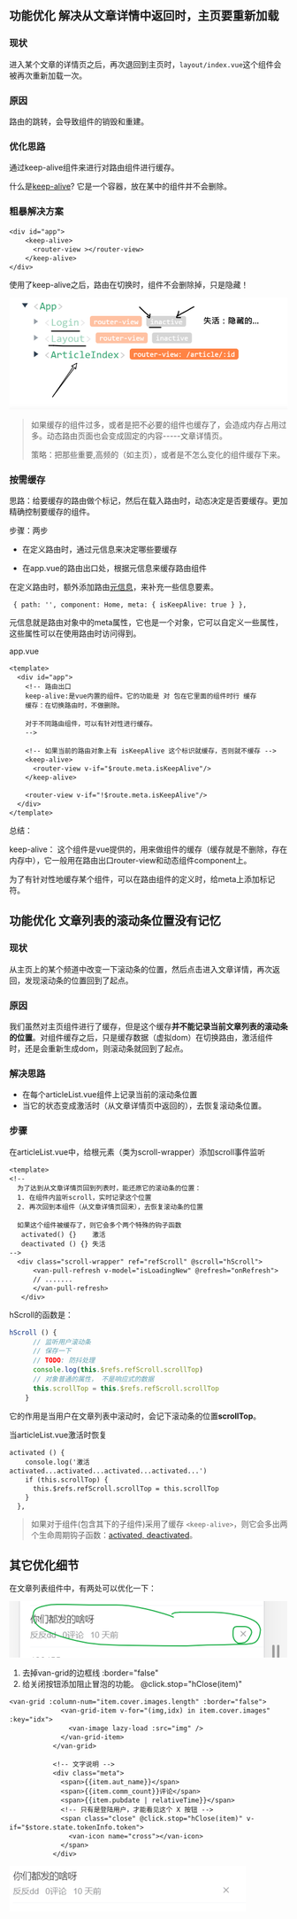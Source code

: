 ## 功能优化 解决从文章详情中返回时，主页要重新加载

### 现状

进入某个文章的详情页之后，再次退回到主页时，`layout/index.vue`这个组件会被再次重新加载一次。

### 原因

路由的跳转，会导致组件的销毁和重建。

### 优化思路

 通过keep-alive组件来进行对路由组件进行缓存。

什么是[keep-alive](https://cn.vuejs.org/v2/guide/components-dynamic-async.html#%E5%9C%A8%E5%8A%A8%E6%80%81%E7%BB%84%E4%BB%B6%E4%B8%8A%E4%BD%BF%E7%94%A8-keep-alive)? 它是一个容器，放在某中的组件并不会删除。



### 粗暴解决方案

```
<div id="app">
    <keep-alive>
      <router-view ></router-view>
    </keep-alive>
</div>
```

使用了keep-alive之后，路由在切换时，组件不会删除掉，只是隐藏！

![image-20200813095153337](asset/image-20200813095153337.png)

> 如果缓存的组件过多，或者是把不必要的组件也缓存了，会造成内存占用过多。动态路由页面也会变成固定的内容-----文章详情页。
>
> 
>
> 策略：把那些重要,高频的（如主页），或者是不怎么变化的组件缓存下来。



### 按需缓存

思路：给要缓存的路由做个标记，然后在载入路由时，动态决定是否要缓存。更加精确控制要缓存的组件。

步骤：两步

- 在定义路由时，通过元信息来决定哪些要缓存

- 在app.vue的路由出口处，根据元信息来缓存路由组件

  

在定义路由时，额外添加路由[元信息](https://router.vuejs.org/zh/guide/advanced/meta.html)，来补充一些信息要素。

```
 { path: '', component: Home, meta: { isKeepAlive: true } },
```

元信息就是路由对象中的meta属性，它也是一个对象，它可以自定义一些属性，这些属性可以在使用路由时访问得到。

app.vue

```
<template>
  <div id="app">
    <!-- 路由出口
    keep-alive:是vue内置的组件。它的功能是 对 包在它里面的组件时行 缓存
    缓存：在切换路由时，不做删除。

    对于不同路由组件，可以有针对性进行缓存。
    -->

    <!-- 如果当前的路由对象上有 isKeepAlive 这个标识就缓存，否则就不缓存 -->
    <keep-alive>
      <router-view v-if="$route.meta.isKeepAlive"/>
    </keep-alive>

    <router-view v-if="!$route.meta.isKeepAlive"/>
  </div>
</template>
```



总结：

keep-alive： 这个组件是vue提供的，用来做组件的缓存（缓存就是不删除，存在内存中），它一般用在路由出口router-view和动态组件component上。



为了有针对性地缓存某个组件，可以在路由组件的定义时，给meta上添加标记符。



## 功能优化 文章列表的滚动条位置没有记忆

### 现状

从主页上的某个频道中改变一下滚动条的位置，然后点击进入文章详情，再次返回，发现滚动条的位置回到了起点。

### 原因

我们虽然对主页组件进行了缓存，但是这个缓存**并不能记录当前文章列表的滚动条的位置**。对组件缓存之后，只是缓存数据（虚拟dom）在切换路由，激活组件时，还是会重新生成dom，则滚动条就回到了起点。

### 解决思路

- 在每个articleList.vue组件上记录当前的滚动条位置
- 当它的状态变成激活时（从文章详情页中返回的），去恢复滚动条位置。

### 步骤

在articleList.vue中，给根元素（类为scroll-wrapper）添加scroll事件监听

```
<template>
<!--
  为了达到从文章详情页回到列表时，能还原它的滚动条的位置：
  1. 在组件内监听scroll，实时记录这个位置
  2. 再次回到本组件（从文章详情页回来），去恢复滚动条的位置

  如果这个组件被缓存了，则它会多个两个特殊的钩子函数
   activated() {}    激活
   deactivated () {} 失活
-->
  <div class="scroll-wrapper" ref="refScroll" @scroll="hScroll">
      <van-pull-refresh v-model="isLoadingNew" @refresh="onRefresh">
      // .......
      </van-pull-refresh>
   </div>
```

hScroll的函数是：

```javascript
hScroll () {
      // 监听用户滚动条
      // 保存一下
      // TODO: 防抖处理
      console.log(this.$refs.refScroll.scrollTop)
      // 对象普通的属性， 不是响应式的数据
      this.scrollTop = this.$refs.refScroll.scrollTop
    }
```

它的作用是当用户在文章列表中滚动时，会记下滚动条的位置**scrollTop**。 



当articleList.vue激活时恢复

```
activated () {
    console.log('激活 activated...activated...activated...activated...')
    if (this.scrollTop) {
      this.$refs.refScroll.scrollTop = this.scrollTop
    }
  },
```



> 如果对于组件(包含其下的子组件)采用了缓存 `<keep-alive>`，则它会多出两个生命周期钩子函数：[activated, deactivated](https://cn.vuejs.org/v2/api/#activated)。



## 其它优化细节

在文章列表组件中，有两处可以优化一下：

![image-20200618091927719](asset/image-20200618091927719.png)

1. 去掉van-grid的边框线 :border="false"
2. 给关闭按钮添加阻止冒泡的功能。 @click.stop="hClose(item)"

 ```
<van-grid :column-num="item.cover.images.length" :border="false">
              <van-grid-item v-for="(img,idx) in item.cover.images" :key="idx">
                <van-image lazy-load :src="img" />
              </van-grid-item>
            </van-grid>

            <!-- 文字说明 -->
            <div class="meta">
              <span>{{item.aut_name}}</span>
              <span>{{item.comm_count}}评论</span>
              <span>{{item.pubdate | relativeTime}}</span>
              <!-- 只有是登陆用户，才能看见这个 X 按钮 -->
              <span class="close" @click.stop="hClose(item)" v-if="$store.state.tokenInfo.token">
                <van-icon name="cross"></van-icon>
              </span>
            </div>
 ```



![image-20200618091751076](asset/image-20200618091751076.png)

